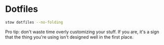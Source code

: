 # Dotfiles

```sh
stow dotfiles --no-folding
```

Pro tip: don't waste time overly customizing your stuff. If you are, it's a sign that the thing you're using isn't designed well in the first place.
